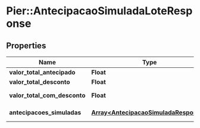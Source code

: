 # Pier::AntecipacaoSimuladaLoteResponse

## Properties
Name | Type | Description | Notes
------------ | ------------- | ------------- | -------------
**valor_total_antecipado** | **Float** | Valor total antecipado. | [optional] 
**valor_total_desconto** | **Float** | Valor total do desconto. | [optional] 
**valor_total_com_desconto** | **Float** | Valor total antecipado com o desconto. | [optional] 
**antecipacoes_simuladas** | [**Array&lt;AntecipacaoSimuladaResponse&gt;**](AntecipacaoSimuladaResponse.md) | Antecipa\u00E7\u00F5es Simuladas. | [optional] 


